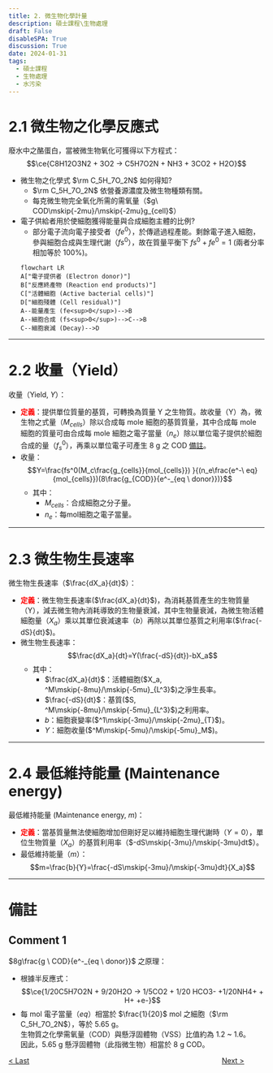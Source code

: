 ```yaml
---
title: 2. 微生物化學計量
description: 碩士課程\生物處理
draft: False
disableSPA: True
discussion: True
date: 2024-01-31
tags:
  - 碩士課程
  - 生物處理
  - 水污染
---
```

# 2.1 微生物之化學反應式
廢水中之酪蛋白，當被微生物氧化可獲得以下方程式：  
$$\ce{C8H12O3N2 + 3O2 -> C5H7O2N + NH3 + 3CO2 + H2O}$$

- 微生物之化學式 $\rm C_5H_7O_2N$ 如何得知?
	- $\rm C_5H_7O_2N$ 依營養源濃度及微生物種類有關。
	- 每克微生物完全氧化所需的需氧量（$g\ COD\mskip{-2mu}/\mskip{-2mu}g_{cell}$）
- 電子供給者用於使細胞獲得能量與合成細胞主體的比例?
	- 部分電子流向電子接受者（$fe^0$），於傳遞過程產能。剩餘電子進入細胞，參與細胞合成與生理代謝（$fs^0$），故在質量平衡下 $fs^0+fe^0=1$ (兩者分率相加等於 100%)。
	```mermaid
	flowchart LR
	A["電子提供者 (Electron donor)"]
	B["反應終產物 (Reaction end products)"]
	C["活體細胞 (Active bacterial cells)"]
	D["細胞殘體 (Cell residual)"]
	A--能量產生 (fe<sup>0</sup>)-->B
	A--細胞合成 (fs<sup>0</sup>)-->C-->B
	C--細胞衰減 (Decay)-->D
	```
---
# 2.2 收量（Yield）
收量（Yield, $Y$）：
- **<font color=red>定義</font>**：提供單位質量的基質，可轉換為質量 Y 之生物質。故收量（Y）為，微生物之式量（$M_{cells}$）除以合成每 mole 細胞的基質質量，其中合成每 mole 細胞的質量可由合成每 mole 細胞之電子當量（$n_e$）除以單位電子提供於細胞合成的量（$f_s^0$），再乘以單位電子可產生 8 g 之 COD [備註](#comment-1)。
- 收量：
	$$Y=\frac{fs^0(M_c\frac{g_{cells}}{mol_{cells}}) }{(n_e\frac{e^-\ eq}{mol_{cells}})(8\frac{g_{COD}}{e^-_{eq \ donor}})}$$
	- 其中：
		- $M_{cells}$：合成細胞之分子量。
		- $n_e$：每mol細胞之電子當量。

---
# 2.3 微生物生長速率
微生物生長速率（$\frac{dX_a}{dt}$）：
- **<font color=red>定義</font>**：微生物生長速率($\frac{dX_a}{dt}$)，為消耗基質產生的生物質量（Y），減去微生物內消耗導致的生物量衰減，其中生物量衰減，為微生物活體細胞量（$X_a$）乘以其單位衰減速率（$b$）再除以其單位基質之利用率($\frac{-dS}{dt}$)。
- 微生物生長速率：
	$$\frac{dX_a}{dt}=Y(\frac{-dS}{dt})-bX_a$$
    - 其中：
		- $\frac{dX_a}{dt}$：活體細胞($X_a, ^M\mskip{-8mu}/\mskip{-5mu}_{L^3}$)之淨生長率。
		- $\frac{-dS}{dt}$：基質($S, ^M\mskip{-8mu}/\mskip{-5mu}_{L^3}$)之利用率。
		- $b$：細胞衰變率($^1\mskip{-3mu}/\mskip{-2mu}_{T}$)。
		- $Y$：細胞收量($^M\mskip{-5mu}/\mskip{-5mu}_M$)。
---
# 2.4 最低維持能量 (Maintenance energy)
最低維持能量 (Maintenance energy, $m$)：
- **<font color=red>定義</font>**：當基質量無法使細胞增加但剛好足以維持細胞生理代謝時（$Y=0$），單位生物質量（$X_a$）的基質利用率（$-dS\mskip{-3mu}/\mskip{-3mu}dt$）。
- 最低維持能量（$m$）：
	$$m=\frac{b}{Y}=\frac{-dS\mskip{-3mu}/\mskip{-3mu}dt}{X_a}$$

---
# 備註
## Comment 1
$8g\frac{g \ COD}{e^-_{eq \ donor}}$ 之原理：
- 根據半反應式：  
$$\ce{1/20C5H7O2N + 9/20H2O -> 1/5CO2 + 1/20 HCO3- +1/20NH4+ + H+ +e-}$$  
- 每 mol 電子當量（$eq$）相當於 $\frac{1}{20}$ mol 之細胞（$\rm C_5H_7O_2N$），等於 5.65 g。  
生物質之化學需氧量（COD）與懸浮固體物（VSS）比值約為 1.2 ~ 1.6。  
因此，5.65 g 懸浮固體物（此指微生物）相當於 8 g COD。

<div style="display: grid; grid-template-columns: 1fr 4fr 1fr;">
  <div><a href="01_基礎微生物學">< Last</a></div>
  <div></div>
  <div><a href="03_微生物動力學">Next ></a></div>
</div>